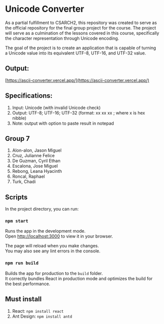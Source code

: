 # Unicode Converter

As a partial fulfillment to CSARCH2, this repository was created to serve as the official repository for the final group project for the course. The project will serve as a culmination of the lessons covered in this course, specifically the character representation through Unicode encoding.

The goal of the project is to create an application that is capable of turning a Unicode value into its equivalent UTF-8, UTF-16, and UTF-32 value.

## Output:
[https://ascii-converter.vercel.app/](https://ascii-converter.vercel.app/)

## Specifications:
1. Input: Unicode (with invalid Unicode check)
2. Output: UTF-8; UTF-16; UTF-32 (format: xx xx xx ; where x is hex nibble)
3. Note: output with option to paste result in notepad

## Group 7
1. Alon-alon, Jason Miguel
2. Cruz, Julianne Felice
3. De Guzman, Cyril Ethan
4. Escalona, Jose Miguel
5. Rebong, Leana Hyacinth
6. Roncal, Raphael
7. Turk, Chadi

## Scripts

In the project directory, you can run:

### `npm start`

Runs the app in the development mode.\
Open [http://localhost:3000](http://localhost:3000) to view it in your browser.

The page will reload when you make changes.\
You may also see any lint errors in the console.

### `npm run build`

Builds the app for production to the `build` folder.\
It correctly bundles React in production mode and optimizes the build for the best performance.

## Must install
1. React: `npm install react`
2. Ant Design: `npm install antd`